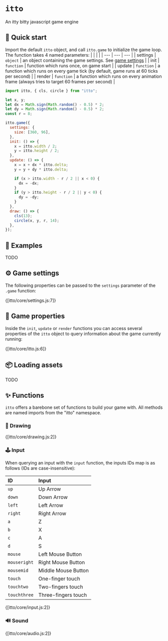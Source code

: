 # `itto`

An itty bitty javascript game engine

## 🚀 Quick start

Import the default `itto` object, and call `itto.game` to initialize the game loop. The function takes 4 named parameters:
| | | |
| --- | --- | --- |
| settings | <code>object</code> |  an object containing the game settings. See [game settings](#game-settings) |
| init | <code>function</code> |  function which runs once, on game start |
| update | <code>function</code> |  a function which runs on every game tick (by default, game runs at 60 ticks per second) |
| render | <code>function</code> |  a function which runs on every animation frame (always tries to target 60 frames per second) |

```js
import itto, { cls, circle } from "itto";

let x, y;
let dx = Math.sign(Math.random() - 0.5) * 2;
let dy = Math.sign(Math.random() - 0.5) * 2;
const r = 8;

itto.game({
  settings: {
    size: [360, 96],
  },
  init: () => {
    x = itto.width / 2;
    y = itto.height / 2;
  },
  update: () => {
    x = x + dx * itto.delta;
    y = y + dy * itto.delta;

    if (x > itto.width - r / 2 || x < 0) {
      dx = -dx;
    }
    if (y > itto.height - r / 2 || y < 0) {
      dy = -dy;
    }
  },
  draw: () => {
    cls(13);
    circle(x, y, r, 14);
  },
});
```

## 💾 Examples

TODO

## ⚙️ Game settings

The following properties can be passed to the `settings` parameter of the `.game` function:

{[itto/core/settings.js:7]}

## 🧩 Game properties

Inside the `init`, `update` or `render` functions you can access several properties of the `itto` object to query information about the game currently running:

{[itto/core/itto.js:6]}

## 📦 Loading assets

TODO

## ✨ Functions

`itto` offers a barebone set of functions to build your game with. All methods are named imports from the "itto" namespace.

### 🎨 Drawing 

{[itto/core/drawing.js:2]}

### 🕹️ Input

When querying an input with the `input` function, the inputs IDs map is as follows (IDs are case-insensitive):

| ID            | Input  |
| :--           | :----- |
| `up`          | Up Arrow
| `down`        | Down Arrow
| `left`        | Left Arrow
| `right`       | Right Arrow
| `a`           | Z
| `b`           | X
| `c`           | A
| `d`           | S
| `mouse`       | Left Mouse Button
| `mouseright`  | Right Mouse Button
| `mousemid`    | Middle Mouse Button
| `touch`       | One-finger touch
| `touchtwo`    | Two-fingers touch
| `touchthree`  | Three-fingers touch

{[itto/core/input.js:2]}

### 🔊 Sound

{[itto/core/audio.js:2]}